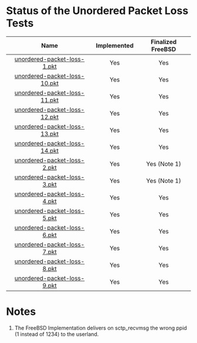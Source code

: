 # Status of the Unordered Packet Loss Tests

| Name                                                               | Implemented   | Finalized FreeBSD  |
| :----------------------------------------------------------------: | :-----------: | :----------------: |
| [unordered-packet-loss-1.pkt](unordered-packet-loss-1.pkt "-")     | Yes           | Yes                |
| [unordered-packet-loss-10.pkt](unordered-packet-loss-10.pkt "-")   | Yes           | Yes                |
| [unordered-packet-loss-11.pkt](unordered-packet-loss-11.pkt "-")   | Yes           | Yes                |
| [unordered-packet-loss-12.pkt](unordered-packet-loss-12.pkt "-")   | Yes           | Yes                |
| [unordered-packet-loss-13.pkt](unordered-packet-loss-13.pkt "-")   | Yes           | Yes                |
| [unordered-packet-loss-14.pkt](unordered-packet-loss-14.pkt "-")   | Yes           | Yes                |
| [unordered-packet-loss-2.pkt](unordered-packet-loss-2.pkt "-")     | Yes           | Yes (Note 1)       |
| [unordered-packet-loss-3.pkt](unordered-packet-loss-3.pkt "-")     | Yes           | Yes (Note 1)       |
| [unordered-packet-loss-4.pkt](unordered-packet-loss-4.pkt "-")     | Yes           | Yes                |
| [unordered-packet-loss-5.pkt](unordered-packet-loss-5.pkt "-")     | Yes           | Yes                |
| [unordered-packet-loss-6.pkt](unordered-packet-loss-6.pkt "-")     | Yes           | Yes                |
| [unordered-packet-loss-7.pkt](unordered-packet-loss-7.pkt "-")     | Yes           | Yes                |
| [unordered-packet-loss-8.pkt](unordered-packet-loss-8.pkt "-")     | Yes           | Yes                |
| [unordered-packet-loss-9.pkt](unordered-packet-loss-9.pkt "-")     | Yes           | Yes                |

# Notes
1. The FreeBSD Implementation delivers on sctp_recvmsg the wrong ppid (1 instead of 1234) to the userland.
